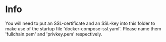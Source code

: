 # Info
You will need to put an SSL-certificate and an SSL-key into this folder to make use of the startup file 'docker-compose-ssl.yaml'. Please name them 'fullchain.pem' and 'privkey.pem' respectively.
